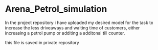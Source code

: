 # Arena_Petrol_simulation
In the project repository i have uploaded my desired model for the task to increase the less driveaways and waiting time of customers, either increasing a petrol pump or additing a additonal till counter.

this file is saved in private repository
